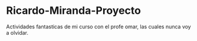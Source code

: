 # Ricardo-Miranda-Proyecto
Actividades fantasticas de mi curso con el profe omar, las cuales nunca voy a olvidar.
